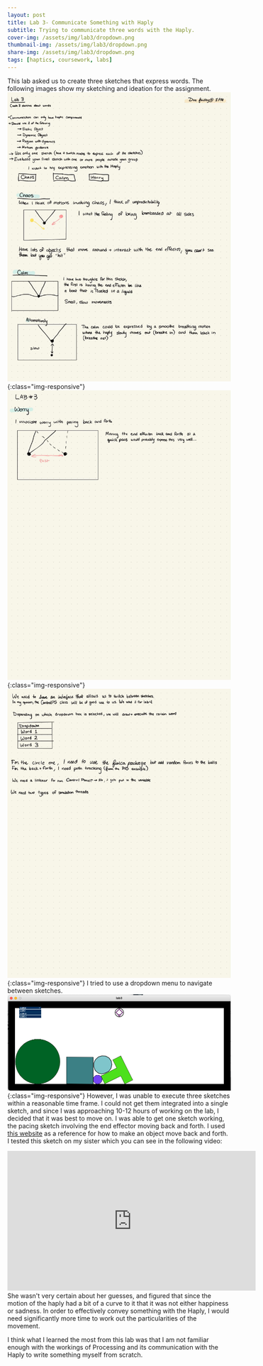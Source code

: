 ```yaml
---
layout: post
title: Lab 3- Communicate Something with Haply
subtitle: Trying to communicate three words with the Haply.
cover-img: /assets/img/lab3/dropdown.png
thumbnail-img: /assets/img/lab3/dropdown.png
share-img: /assets/img/lab3/dropdown.png
tags: [haptics, coursework, labs]
---
```

This lab asked us to create three sketches that express words.
The following images show my sketching and ideation for the assignment.
![notes](../assets/img/lab3/Haptics-Notes-25.png){:class="img-responsive"}
![notes](../assets/img/lab3/Haptics-Notes-26.png){:class="img-responsive"}
![notes](../assets/img/lab3/Haptics-Notes-27.png){:class="img-responsive"}
I tried to use a dropdown menu to navigate between sketches. 
![first version of dropdown menu](../assets/img/lab3/dropdown.png){:class="img-responsive"}
However, I was unable to execute three sketches within a reasonable time frame. I could not get them integrated into a single sketch, and since I was approaching 10-12 hours of working on the lab, I decided that it was best to move on. I was able to get one sketch working, the pacing sketch involving the end effector moving back and forth. I used <a href="http://processing.flosscience.com/processing-for-android/macul-2012/make-an-object-move">this website</a> as a reference for how to make an object move back and forth. I tested this sketch on my sister which you can see in the following video:
<iframe width="560" height="315" src="https://www.youtube.com/embed/EMarOCj2Q6Y" frameborder="0" allow="accelerometer; autoplay; clipboard-write; encrypted-media; gyroscope; picture-in-picture" allowfullscreen></iframe>
She wasn't very certain about her guesses, and figured that since the motion of the haply had a bit of a curve to it that it was not either happiness or sadness. In order to effectively convey something with the Haply, I would need significantly more time to work out the particularities of the movement.

I think what I learned the most from this lab was that I am not familiar enough with the workings of Processing and its communication with the Haply to write something myself from scratch.
